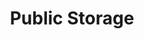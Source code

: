 ---
title: "Public Storage"
url: /redwood-city/public-storage-east-bayshore-road/
shop: storage rental
---